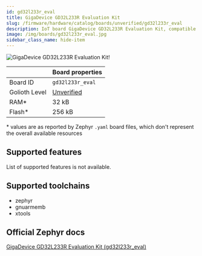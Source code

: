 ```yaml
---
id: gd32l233r_eval
title: GigaDevice GD32L233R Evaluation Kit
slug: /firmware/hardware/catalog/boards/unverified/gd32l233r_eval
description: IoT board GigaDevice GD32L233R Evaluation Kit, compatible with Golioth at unverified level.
image: /img/boards/gd32l233r_eval.jpg
sidebar_class_name: hide-item
---
```


[//]: # (This is an auto-generated file, do not edit! Changes to it will be lost upon re-generation)

![GigaDevice GD32L233R Evaluation Kit!](/img/boards/gd32l233r_eval.jpg "GigaDevice GD32L233R Evaluation Kit")

|                | Board properties     |
| -------------  | -------------------- |
| Board ID       | `gd32l233r_eval` |
| Golioth Level  | [Unverified](/firmware/hardware#unverified-boards) |
| RAM*           | 32 kB |
| Flash*         | 256 kB |

\* values are as reported by Zephyr `.yaml` board files, which don't represent the overall available resources



## Supported features

List of supported features is not available.

## Supported toolchains

* zephyr
* gnuarmemb
* xtools

## Official Zephyr docs

[GigaDevice GD32L233R Evaluation Kit (gd32l233r_eval)](https://docs.zephyrproject.org/latest/boards/gd/gd32l233r_eval/doc/index.html)
